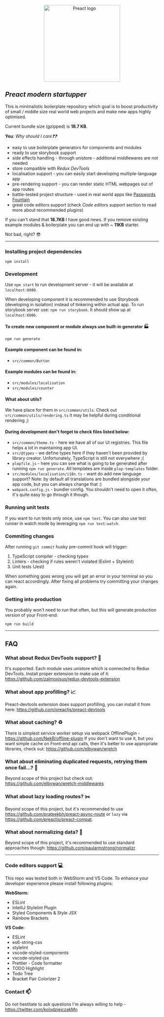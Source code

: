 <div align="center">
    <img width="250" height="250" src="https://camo.githubusercontent.com/8b1f23f4dba13c65120b5a7b3aa6c2201bcd25d6/68747470733a2f2f7261776769742e636f6d2f6f6f6164652f617765736f6d652d7072656163742f6d61737465722f7072656163742d6c6f676f2e737667" alt="Preact logo" />
</div>

## _Preact modern startupper_

This is minimalistic boilerplate repository which goal is to boost productivity of small / middle size real world web projects and make new apps highly optimised.

Current bundle size (gzipped) is **18.7 KB**.

**You**: _Why should I care:question::question:_

-   easy to use boilerplate generators for components and modules
-   ready to use storybook support
-   side effects handling - through unistore - additional middlewares are not needed
-   store compatible with _Redux DevTools_
-   localisation support - you can easily start developing multiple-language app
-   pre-rendering support - you can render static HTML webpages out of app routes
-   battle-tested project structure - used in real world apps like [Passwords Fountain](https://github.com/kolodziejczakM/passwords-fountain)
-   great code editors support (check _Code editors support_ section to read more about recommended plugins)

If you can't stand that **18.7KB** I have good news. If you remove existing example modules & boilerplate you can end up with ~ **11KB** starter.

Not bad, right? :sunglasses:

<hr / >

### Installing project dependencies

`npm install`

### Development

Use `npm start` to run development server - it will be available at `localhost:8080`.

When developing component it is recommended to use Storybook (developing in isolation) instead of tinkering within actual app.
To run storybook server use: `npm run storybook`. It should show up at `localhost:6006`.

#### To create new component or module always use built-in generator :factory:

`npm run generate`

#### Example component can be found in:

-   `src/common/Button`

#### Example modules can be found in:

-   `src/modules/localisation`
-   `src/modules/counter`

#### What about utils?

We have place for them in `src/common/utils`.
Check out `src/common/utils/rendering.ts` it may be helpful during conditional rendering ;)

#### During development don't forget to check files listed below:

-   `src/common/theme.ts` - here we have all of our UI registries. This file helps a lot in maintaining app UI.
-   `src/@types` - we define types here if they haven't been provided by library creator. Unfortunately, TypeScript is still not everywhere ;(
-   `plopfile.js` - here you can see what is going to be generated after running `npm run generate`. All templates are inside `plop-templates` folder.
-   `src/modules/localisation/i18n.ts` - want do add new language support? Note: by default all translations are bundled alongside your app code, but you can always change that :)
-   `webpack.config.js` - bundler config. You shouldn't need to open it often, it's quite easy to go through it though.

### Running unit tests

If you want to run tests only once, use `npm test`.
You can also use test runner in watch mode by leveraging `npm run test:watch`.

### Commiting changes

After running `git commit` husky pre-commit hook will trigger:

1. TypeScript compiler - checking types
2. Linters - checking if rules weren't violated (Eslint + Stylelint)
3. Unit tests (Jest)

When something goes wrong you will get an error in your terminal so you can react accordingly.
After fixing all problems try committing your changes again.

### Getting into production

You probably won't need to run that often, but this will generate production version of your Front-end:

`npm run build`

<hr>

## FAQ

### What about Redux DevTools support? :satellite:

It's supported. Each module uses unistore which is connected to Redux DevTools. Install proper extension to make use of it:
https://github.com/zalmoxisus/redux-devtools-extension

### What about app profilling? :chart_with_upwards_trend:

Preact-devtools extension does support profilling, you can install it from here:
https://github.com/preactjs/preact-devtools

### What about caching? :recycle:

There is simplest service worker setup via webpack OfflinePlugin - https://github.com/NekR/offline-plugin
If you don't want to use it, but you want simple cache on Front-end api calls, then it's better to use appropriate libraries, check out: https://github.com/elbywan/wretch

### What about eliminating duplicated requests, retrying them once fail...? :horse_racing:

Beyond scope of this project but check out: https://github.com/elbywan/wretch-middlewares

### What about lazy loading routes? :scissors:

Beyond scope of this project, but it's recommended to use https://github.com/prateekbh/preact-async-route or `lazy` via https://github.com/preactjs/preact-compat.

### What about normalizing data? :pencil:

Beyond scope of this project, it's recommended to use standard approaches though:
https://github.com/paularmstrong/normalizr

<hr>

### Code editors support :computer:

This repo was tested both in WebStorm and VS Code.
To enhance your developer experience please install following plugins:

**WebStorm:**

-   ESLint
-   IntelliJ Stylelint Plugin
-   Styled Components & Style JSX
-   Rainbow Brackets

**VS Code:**

-   ESLint
-   es6-string-css
-   stylelint
-   vscode-styled-components
-   vscode-styled-jsx
-   Prettier - Code formatter
-   TODO Highlight
-   Todo Tree
-   Bracket Pair Colorizer 2

### Contact :mailbox:

Do not hestitate to ask questions I'm always willing to help - https://twitter.com/kolodziejczakMn
